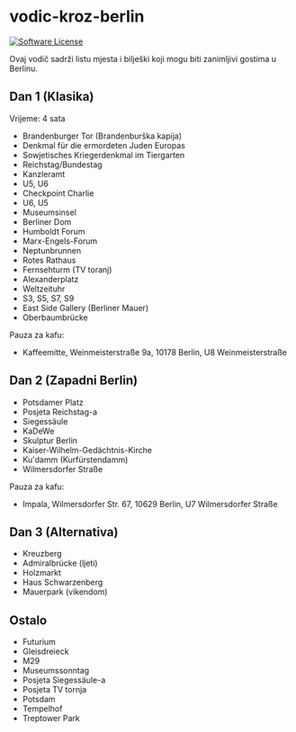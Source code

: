 # vodic-kroz-berlin

[![Software License](https://img.shields.io/badge/license-MIT-green.svg)](LICENSE)

Ovaj vodič sadrži listu mjesta i bilješki koji mogu biti zanimljivi gostima u Berlinu.

## Dan 1 (Klasika)

Vrijeme: 4 sata

- Brandenburger Tor (Brandenburška kapija)
- Denkmal für die ermordeten Juden Europas
- Sowjetisches Kriegerdenkmal im Tiergarten
- Reichstag/Bundestag
- Kanzleramt
- U5, U6
- Checkpoint Charlie
- U6, U5
- Museumsinsel
- Berliner Dom
- Humboldt Forum
- Marx-Engels-Forum
- Neptunbrunnen
- Rotes Rathaus
- Fernsehturm (TV toranj)
- Alexanderplatz
- Weltzeituhr
- S3, S5, S7, S9
- East Side Gallery (Berliner Mauer)
- Oberbaumbrücke

Pauza za kafu:

- Kaffeemitte, Weinmeisterstraße 9a, 10178 Berlin, U8 Weinmeisterstraße

## Dan 2 (Zapadni Berlin)

- Potsdamer Platz
- Posjeta Reichstag-a
- Siegessäule
- KaDeWe
- Skulptur Berlin
- Kaiser-Wilhelm-Gedächtnis-Kirche
- Ku'damm (Kurfürstendamm)
- Wilmersdorfer Straße

Pauza za kafu:

- Impala, Wilmersdorfer Str. 67, 10629 Berlin, U7 Wilmersdorfer Straße

## Dan 3 (Alternativa)

- Kreuzberg
- Admiralbrücke (ljeti)
- Holzmarkt
- Haus Schwarzenberg
- Mauerpark (vikendom)

## Ostalo

- Futurium
- Gleisdreieck
- M29
- Museumssonntag
- Posjeta Siegessäule-a
- Posjeta TV tornja
- Potsdam
- Tempelhof
- Treptower Park

